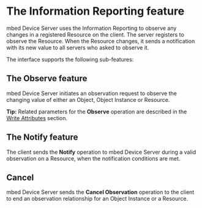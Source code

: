 # The Information Reporting feature

mbed Device Server uses the Information Reporting to observe any changes in a registered Resource on the client. The server registers to observe the Resource. When the Resource changes, it sends a notification with its new value to all servers who asked to observe it.

The interface supports the following sub-features:

## The Observe feature

mbed Device Server initiates an observation request to observe the changing value of either an Object, Object Instance or Resource.

<span class="tips">**Tip:** Related parameters for the **Observe** operation are described in the [Write Attributes](dev_man_serv_enable.md#write-attributes) section.</span>

## The Notify feature

The client sends the **Notify** operation to mbed Device Server during a valid observation on a Resource, when the notification conditions are met.

## Cancel

mbed Device Server sends the **Cancel Observation** operation to the client to end an observation relationship for an Object Instance or a Resource.

